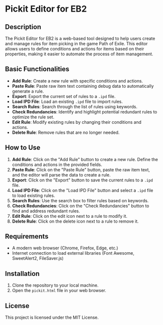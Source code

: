 # Pickit Editor for EB2

## Description

The Pickit Editor for EB2 is a web-based tool designed to help users create and manage rules for item picking in the game Path of Exile. This editor allows users to define conditions and actions for items based on their properties, making it easier to automate the process of item management.

## Basic Functionalities

- **Add Rule**: Create a new rule with specific conditions and actions.
- **Paste Rule**: Paste raw item text containing debug data to automatically generate a rule.
- **Export**: Export the current set of rules to a `.ipd` file.
- **Load IPD File**: Load an existing `.ipd` file to import rules.
- **Search Rules**: Search through the list of rules using keywords.
- **Check Redundancies**: Identify and highlight potential redundant rules to optimize the rule set.
- **Edit Rule**: Modify existing rules by changing their conditions and actions.
- **Delete Rule**: Remove rules that are no longer needed.

## How to Use

1. **Add Rule**: Click on the "Add Rule" button to create a new rule. Define the conditions and actions in the provided fields.
2. **Paste Rule**: Click on the "Paste Rule" button, paste the raw item text, and the editor will parse the data to create a rule.
3. **Export**: Click on the "Export" button to save the current rules to a `.ipd` file.
4. **Load IPD File**: Click on the "Load IPD File" button and select a `.ipd` file to load existing rules.
5. **Search Rules**: Use the search box to filter rules based on keywords.
6. **Check Redundancies**: Click on the "Check Redundancies" button to find and address redundant rules.
7. **Edit Rule**: Click on the edit icon next to a rule to modify it.
8. **Delete Rule**: Click on the delete icon next to a rule to remove it.

## Requirements

- A modern web browser (Chrome, Firefox, Edge, etc.)
- Internet connection to load external libraries (Font Awesome, SweetAlert2, FileSaver.js)

## Installation

1. Clone the repository to your local machine.
2. Open the `pickit.html` file in your web browser.

## License

This project is licensed under the MIT License.

